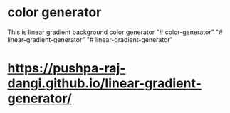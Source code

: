 # color generator
 This is linear gradient background color generator
"# color-generator" 
"# linear-gradient-generator" 
"# linear-gradient-generator" 
# https://pushpa-raj-dangi.github.io/linear-gradient-generator/
